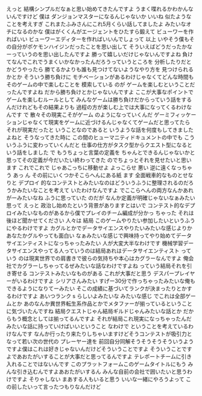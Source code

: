 えっと 結構シンプルだなぁと思い始めてきたんですよ うまく喋れるかわかんないんですけど 僕は ダンジョンマスターになるんじゃないか いいね 似たようなことを考えすぎ これまたふみさんにこれ5月くらい話してましたよ みたいなオチになるのかな 僕はがくくんがエージェントをひたすら鍛えて ビューワーを作ればいい ビューワーエディターを作ればいいんでしょって 以上 いやそう僕もその自分がポケモンハイジンだったことを思い出して そういえばどうだったかなーっていうのを思い出したんですよ 勝って嬉しいだけじゃないんですよね 負けてなんでこれでうまくいかなかったんだろうっていうところを 分析したりだとかどうやったら 勝てるかよりも誰も見つけてないようなやり方を 見つけられるかとか そういう勝ち負けに モチベーションがあるわけじゃなくてどんな時間もそのゲームの中で楽しむことを 模索している のが ゲームを楽しむということだったんですよね だから勝ち負けとかじゃないんですよ ここが大事なポイントでゲームを楽しむルールとして みんなゲームは勝ち負けだからっていう話をするんだけれどもその結果よりも 過程の方が楽しむ上では大事になってくるわけなんです で 散々その現実こそがゲーム のようになっていくんだ ゲーミフィッケーションじゃなくて現実をゲームに近づけるんじゃなくてゲームだと思ってたら それが現実だったと いうことなのであると いうような話を何度もしてきましたよねと そうなってきた時に この間のヒューマニティドキュメントの中でも こういうふうに変わっていくんだと 仕事の仕方がタスク型からクエスト型になるという話をしました で もうちょっと言葉の定義を ちゃんとできるんじゃないかと思ってその定義が今だいたい終わってきた のでちょっとそれを見せたいと思います これでこれで じゃあこっちに移動せよ よっこらせ 悪い 逆に遠くなっちゃう あっ ん その前にいくつかそこらへんにある紙 ます 全面戦車的なものとせなりと デプロイ 的なコンテストとみたいなのはどういうふうに整理されるのだろうかみたいなことを考えて いたわけなんですよ でここらへんの両方なんかあれがーみたいなね ふうに思っていた のだが なんか定義が明確じゃないなぁみたい思って えっと 政治し始めたという背景がありますとはいで コンテスト的なデプロイみたいなものがあるから僕でプレイのチーム編成が分かっ ちゃった それは後ほど聞かせてください 人々は 結局 このゲームやりたい参加したいというふうにやるわけですよ カグルとかでデータサイエンスやりたいみたいな感じよりかあなたかグルやっても面白い なぁみたいな感じで興味持ってやり始めてデータサイエンティストになっちゃったみたい 人が大変大半なわけです 機械学習データサイエンスやってる人っていうのは結局あれはデータサイエンティスト っていう のは現実世界での肩書きで彼らの気持ちや本心はカグラーなんですよ 俺会社でカグラーしちゃってるぜみたいな話なわけですよね っていう結局それを引き寄せる コンテストみたいなものがある これが大事だと思う デスパープレイヤーがいるわけですよ シリアさんみたい すげー30分で作っちゃったみたいな俺もできるようになりてーみたい そこの成績に基づいてランクが決まったりとかするわけですよ あいつランク s らしいよみたいな みたいな感じ でこれは全部ゲームとか あのなんか異世界転生系作品とかでメタファーが揃っているということに気づいたんですね 結局クエストじゃん結局ギルドじゃんみたいな話とか だからもう概念としては揃ってるんですよ それが結局これ現実になっちゃったんだみたいな話に持っていけばいいということ なわけで ということを考えているわけなんです なんか行ったり来たりしちゃいますけどそうコンテストが吸引力となって若い次の世代の プレーヤー達を 前回自分同解そうそうそうそういうようですよ僕はこれは好きじゃないんだけどそういうことですよ そういうことですよであおたがいすることが大事だと思ってるんですよ テレポートチームに引き入れることではないんです このプラットフォームこのゲームタイトルにもう みんな引き込むんですよあおたがいするん みんな自前の会社で囲いたいと思うわけですよ そりゃしない まあする人もいると思う いいな一緒にやろうよって この前したいって言ったつもりなんだけど
